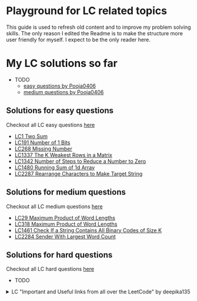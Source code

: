 # Playground for LC related topics

This guide is used to refresh old content and to improve my problem solving skills. The only reason I edited the Readme is to make the structure more user friendly for myself. I expect to be the only reader here.

# My LC solutions so far

- TODO
    - [easy questions by Pooja0406](leetcodeJava/easy.md)
    - [medium questions by Pooja0406](leetcodeJava/medium.md)

## Solutions for easy questions

Checkout all LC easy questions [here](https://leetcode.com/problemset/all/?difficulty=EASY)
- [LC1 Two Sum](https://leetcode.com/problems/number-of-1-bits/)
- [LC191 Number of 1 Bits](https://leetcode.com/problems/two-sum/)
- [LC268 Missing Number](https://leetcode.com/problems/missing-number/)
- [LC1337 The K Weakest Rows in a Matrix](https://leetcode.com/problems/the-k-weakest-rows-in-a-matrix/)
- [LC1342 Number of Steps to Reduce a Number to Zero](https://leetcode.com/problems/number-of-steps-to-reduce-a-number-to-zero/)
- [LC1480 Running Sum of 1d Array](https://leetcode.com/problems/running-sum-of-1d-array/)
- [LC2287 Rearrange Characters to Make Target String](https://leetcode.com/problems/rearrange-characters-to-make-target-string/)

## Solutions for medium questions

Checkout all LC medium questions [here](https://leetcode.com/problemset/all/?difficulty=MEDIUM)
- [LC29 Maximum Product of Word Lengths](https://leetcode.com/problems/divide-two-integers/)
- [LC318 Maximum Product of Word Lengths](https://leetcode.com/problems/maximum-product-of-word-lengths/)
- [LC1461 Check If a String Contains All Binary Codes of Size K](https://leetcode.com/problems/check-if-a-string-contains-all-binary-codes-of-size-k/)
- [LC2284 Sender With Largest Word Count](https://leetcode.com/problems/sender-with-largest-word-count/)

## Solutions for hard questions

Checkout all LC hard questions [here](https://leetcode.com/problemset/all/?difficulty=HARD)
- TODO

<details>
<summary>LC "Important and Useful links from all over the LeetCode" by deepika135</summary>

- LC suggested notes by the user deepika135 for new users.
- Check the guide on LC by clicking [here](https://leetcode.com/discuss/general-discussion/665604/Important-and-Useful-links-from-all-over-the-LeetCode)
    - the guide seems to be gone and [here are the topics of it made by @deepika135](leetcodeJava/important_links.md)
- Big thanks to all the contributors from LC for creating this great guide!

    <details>
    <summary>"How to use LeetCode" section</summary>

    * [How to use Leetcode efficiently and effectively by beginners by @megaspazz](https://leetcode.com/discuss/career/450215/How-to-use-LeetCode-to-help-yourself-efficiently-and-effectively-(for-beginners))
        * suggested using [algorithms](https://leetcode.com/problemset/algorithms/)
    * [How to effectively use LeetCode to prepare for interviews!! by @Pooja0406](https://leetcode.com/discuss/career/449135/How-to-effectively-use-LeetCode-to-prepare-for-interviews)
        * suggested [easy questions](https://leetcode.com/list/xix1yu51/) and [medium questions](https://leetcode.com/list/xixy4dq7/), see my current Solutions and the question lists below
    * [Interview preparation study plan using leetcode (Leetcode's pick) by @amit_gupta10](https://leetcode.com/discuss/interview-question/1098600/TOPICS-WHICH-YOU-CAN'T-SKIP-or-INTERVIEW-PREPARATION-or-STUDY-PLAN)
        * TODO

    </details>

</details>